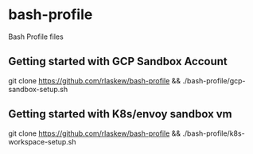 # bash-profile
Bash Profile files

## Getting started with GCP Sandbox Account
git clone https://github.com/rlaskew/bash-profile && ./bash-profile/gcp-sandbox-setup.sh

## Getting started with K8s/envoy sandbox vm
git clone https://github.com/rlaskew/bash-profile && ./bash-profile/k8s-workspace-setup.sh
